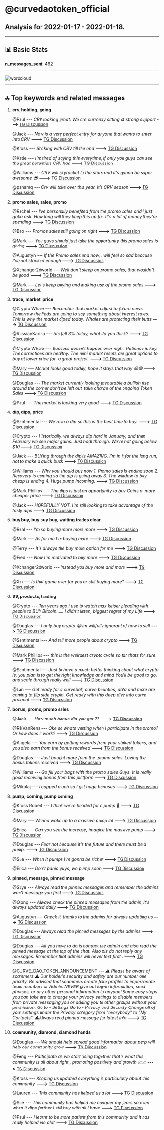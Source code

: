 # **@curvedaotoken_official**
 ## Analysis for **2022-01-17** - **2022-01-18**.

---

## 📊 **Basic Stats**

**n_messages_sent**: 462

---
![wordcloud](curvedaotoken_official_1Days_wordcloud.png)

---


## 🔝 **Top keywords and related messages**

1. **crv, holding, going**

    @Paul --- *CRV looking great. We are currently sitting at strong support* **--->** [TG Discussion](https://t.me/curvedaotoken_official/20327)

    @Jack --- *Now is a very perfect entry for anyone that wants to enter into CRV* **--->** [TG Discussion](https://t.me/curvedaotoken_official/19958)

    @Kross --- *Sticking with CRV till the end* **--->** [TG Discussion](https://t.me/curvedaotoken_official/19528)

    @Katie --- *I'm tired of saying this everytime, if only you guys can see the great potentials CRV has* **--->** [TG Discussion](https://t.me/curvedaotoken_official/19552)

    @Williams --- *CRV will skyrocket to the stars and it's gonna be super awesome 😎* **--->** [TG Discussion](https://t.me/curvedaotoken_official/19657)

    @panamq --- *Crv will take over this year. It’s CRV season* **--->** [TG Discussion](https://t.me/curvedaotoken_official/19664)

2. **promo sales, sales, promo**

    @Rachel --- *I've personally benefited from the promo sales and I just gotta ask. How long will they keep this up for. It's a lot of money they're spending* **--->** [TG Discussion](https://t.me/curvedaotoken_official/20314)

    @Bao --- *Promos sales still going on right* **--->** [TG Discussion](https://t.me/curvedaotoken_official/19591)

    @Mark --- *You guys should just take the opportunity this promo sales is giving* **--->** [TG Discussion](https://t.me/curvedaotoken_official/19613)

    @Augustyn --- *If the Promo sales end now, I will feel so sad because I've not stacked enough* **--->** [TG Discussion](https://t.me/curvedaotoken_official/19705)

    @Xchanger2dworld --- *Well don't sleep on promo sales, that wouldn't be good* **--->** [TG Discussion](https://t.me/curvedaotoken_official/20184)

    @Mark --- *Let's keep buying and making use of the promo sales* **--->** [TG Discussion](https://t.me/curvedaotoken_official/20129)

3. **trade, market, price**

    @Crypto Whale --- *Remember that market adjust to future news. Tomorrow the Feds are going to say something about interest rates. This is why the market diped today. Whales are protecting their butts* **--->** [TG Discussion](https://t.me/curvedaotoken_official/20049)

    @RussianKarina --- *btc fell 3% today, what do you think?* **--->** [TG Discussion](https://t.me/curvedaotoken_official/20335)

    @Crypto Whale --- *Success doesn’t happen over night. Patience is key. The corrections are healthy. The mini market resets are great options to buy at lower price for  a great project.* **--->** [TG Discussion](https://t.me/curvedaotoken_official/20047)

    @Mary --- *Market looks good today, hope it stays that way 😁😁* **--->** [TG Discussion](https://t.me/curvedaotoken_official/20173)

    @Douglas --- *The market currently looking favourable,a bullish rise around the corner,don't be left out, take charge of the ongoing Token Sales* **--->** [TG Discussion](https://t.me/curvedaotoken_official/19913)

    @Paul --- *The market is looking very good* **--->** [TG Discussion](https://t.me/curvedaotoken_official/20125)

4. **dip, dips, price**

    @Sentimental --- *We're in a dip so this is the best time to buy.* **--->** [TG Discussion](https://t.me/curvedaotoken_official/19882)

    @Crypto --- *Historically, we always dip hard in January, and then February we see major gains. Just hodl through. We're not going below $10* **--->** [TG Discussion](https://t.me/curvedaotoken_official/19636)

    @Jack --- *BUYing through the dip is AMAZING. I’m in it for the long run, not to make a quick buck* **--->** [TG Discussion](https://t.me/curvedaotoken_official/20066)

    @Williams --- *Why you should buy now  1. Promo sales Is ending soon 2. Recovery is coming so the dip is going away 3. The window to buy cheap is ending  4. Huge pump incoming.* **--->** [TG Discussion](https://t.me/curvedaotoken_official/20054)

    @Mark Phillips --- *The dips is just an opportunity to buy Coins at more cheaper price* **--->** [TG Discussion](https://t.me/curvedaotoken_official/20354)

    @Jack --- *HOPEFULLY NOT. I'm still looking to take advantage of the tasty dips* **--->** [TG Discussion](https://t.me/curvedaotoken_official/19776)

5. **buy buy, buy buy buy, waiting trades clear**

    @Real --- *I'm so buying more more more* **--->** [TG Discussion](https://t.me/curvedaotoken_official/20149)

    @Mark --- *As for me I'm buying more* **--->** [TG Discussion](https://t.me/curvedaotoken_official/19514)

    @Terry --- *It's always the buy more option for me* **--->** [TG Discussion](https://t.me/curvedaotoken_official/19936)

    @Fred --- *Now I'm motivated to buy more* **--->** [TG Discussion](https://t.me/curvedaotoken_official/20148)

    @Xchanger2dworld --- *Instead you buy more and more* **--->** [TG Discussion](https://t.me/curvedaotoken_official/19850)

    @Xin --- *Is that game over for you or still buying more?* **--->** [TG Discussion](https://t.me/curvedaotoken_official/19513)

6. **99, products, trading**

    @Crypto --- *Ten years ago i use to watch  max keiser pleading with people to BUY Bitcoin...... I didn't listen, biggest regret of my Life* **--->** [TG Discussion](https://t.me/curvedaotoken_official/19932)

    @Douglas --- *I only buy crypto 😂 im willfully ignorant of how to sell* **--->** [TG Discussion](https://t.me/curvedaotoken_official/19982)

    @Sentimental --- *And tell more people about crypto* **--->** [TG Discussion](https://t.me/curvedaotoken_official/19474)

    @Mark Phillips --- *this is the weirdest crypto cycle so far thats for sure,* **--->** [TG Discussion](https://t.me/curvedaotoken_official/19635)

    @Sentimental --- *Just to have a much better thinking about what crypto is, you plan is to get the right knowledge and mind You'll be good to go, and scale through really well* **--->** [TG Discussion](https://t.me/curvedaotoken_official/20366)

    @Lan --- *Get ready for a curveball, curve bounties, data and more are coming to flip side crypto. Get ready with this deep dive into curve protocol* **--->** [TG Discussion](https://t.me/curvedaotoken_official/20216)

7. **bonus, promo, promo sales**

    @Jack --- *How much bonus did you get ??* **--->** [TG Discussion](https://t.me/curvedaotoken_official/20285)

    @RikVanRens --- *Oke so whats vesting when i participate in the promo? Or how does it work?* **--->** [TG Discussion](https://t.me/curvedaotoken_official/19826)

    @Angela --- *You earn by getting rewards from your staked tokens, and you also earn from the bonus received* **--->** [TG Discussion](https://t.me/curvedaotoken_official/20196)

    @Douglas --- *Just bought more from the  promo sales. Loving the bonus tokens received* **--->** [TG Discussion](https://t.me/curvedaotoken_official/20056)

    @Williams --- *Go fill your bags with the promo sales Guys. It is really good receiving bonus from this platform* **--->** [TG Discussion](https://t.me/curvedaotoken_official/19627)

    @Mikolaj --- *I copped much so I get huge bonuses* **--->** [TG Discussion](https://t.me/curvedaotoken_official/20300)

8. **pump, coming, pump coming**

    @Kross Robert --- *I think we're headed for a pump 🚀* **--->** [TG Discussion](https://t.me/curvedaotoken_official/20375)

    @Mary --- *Wanna wake up to a massive pump lol* **--->** [TG Discussion](https://t.me/curvedaotoken_official/20175)

    @Erica --- *Can you see the increase, imagine the massive pump* **--->** [TG Discussion](https://t.me/curvedaotoken_official/19561)

    @Douglas --- *Fear not because it's the future and there must be a pump.* **--->** [TG Discussion](https://t.me/curvedaotoken_official/19527)

    @Sue --- *When it pumps I'm gonna be richer* **--->** [TG Discussion](https://t.me/curvedaotoken_official/19444)

    @Erica --- *Don't panic guys, we pump soon* **--->** [TG Discussion](https://t.me/curvedaotoken_official/20083)

9. **pinned, message, pinned message**

    @Skye --- *Always read the pinned messages and remember the admins won't message you first* **--->** [TG Discussion](https://t.me/curvedaotoken_official/20325)

    @Qiong --- *Always check the pinned messages from the admin, it's always updated daily* **--->** [TG Discussion](https://t.me/curvedaotoken_official/20171)

    @Augustyn --- *Check it, thanks to the admins for always updating us* **--->** [TG Discussion](https://t.me/curvedaotoken_official/20134)

    @Douglas --- *Always read the pinned messages by the admins* **--->** [TG Discussion](https://t.me/curvedaotoken_official/20090)

    @Douglas --- *All you have to do is contact the admin and also read the pinned message at the top of the chat. Also pls do not reply any messages. Remember that admins will never text first .* **--->** [TG Discussion](https://t.me/curvedaotoken_official/20012)

    @CURVE_DAO_TOKEN_ANNOUNCEMENT --- *⚠️ Please be aware of scammers.⚠️   Our holder's security and safety are our number one priority. Be advised that scammers create fake profiles to impersonate team members or Admin. NEVER give out log-in information, seed phrases, or any other personal information to anyone!   Some easy steps you can take are to change your privacy settings to disable members from private messaging you or adding you to other groups without your permission.  Go to - Settings Go to - Privacy and Security Change all of your settings under the Privacy category from "everybody" to "My Contacts".  ⚠️Always read pinned message for latest info* **--->** [TG Discussion](https://t.me/curvedaotoken_official/19605)

10. **community, diamond, diamond hands**

    @Douglas --- *We should help spread good information about perp will help our community grow* **--->** [TG Discussion](https://t.me/curvedaotoken_official/20257)

    @Feng --- *Participate as we start rising together that's what this community is all about right , promoting positivity and growth 📈📈* **--->** [TG Discussion](https://t.me/curvedaotoken_official/19970)

    @Kross --- *Keeping us updated everything is particularly about this community* **--->** [TG Discussion](https://t.me/curvedaotoken_official/19536)

    @Lauren --- *This community has helped us a lot* **--->** [TG Discussion](https://t.me/curvedaotoken_official/19535)

    @Sue --- *This community has helped me conquer my fears so even when it dips further I still buy with all I have* **--->** [TG Discussion](https://t.me/curvedaotoken_official/19443)

    @Paul --- *I learnt to be more patient from this community and it has really helped me alot* **--->** [TG Discussion](https://t.me/curvedaotoken_official/19944)

